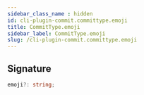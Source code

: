 ```yaml
---
sidebar_class_name : hidden
id: cli-plugin-commit.committype.emoji
title: CommitType.emoji
sidebar_label: CommitType.emoji
slug: /cli-plugin-commit.committype.emoji
---
```






## Signature

```typescript
emoji?: string;
```
